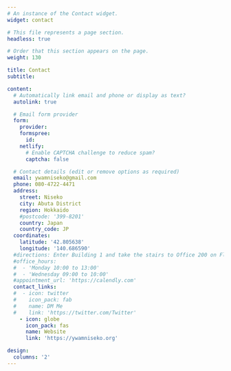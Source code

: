 ```yaml
---
# An instance of the Contact widget.
widget: contact

# This file represents a page section.
headless: true

# Order that this section appears on the page.
weight: 130

title: Contact
subtitle:

content:
  # Automatically link email and phone or display as text?
  autolink: true

  # Email form provider
  form:
    provider:
    formspree:
      id:
    netlify:
      # Enable CAPTCHA challenge to reduce spam?
      captcha: false

  # Contact details (edit or remove options as required)
  email: ywamniseko@gmail.com
  phone: 080-4722-4471
  address:
    street: Niseko
    city: Abuta District
    region: Hokkaido
    #postcode: '399-8201'
    country: Japan
    country_code: JP
  coordinates:
    latitude: '42.805638'
    longitude: '140.686590'
  #directions: Enter Building 1 and take the stairs to Office 200 on Floor 2
  #office_hours:
  #  - 'Monday 10:00 to 13:00'
  #  - 'Wednesday 09:00 to 10:00'
  #appointment_url: 'https://calendly.com'
  contact_links:
  #  - icon: twitter
  #    icon_pack: fab
  #    name: DM Me
  #    link: 'https://twitter.com/Twitter'
    - icon: globe
      icon_pack: fas
      name: Website
      link: 'https://ywamniseko.org'

design:
  columns: '2'
---
```

